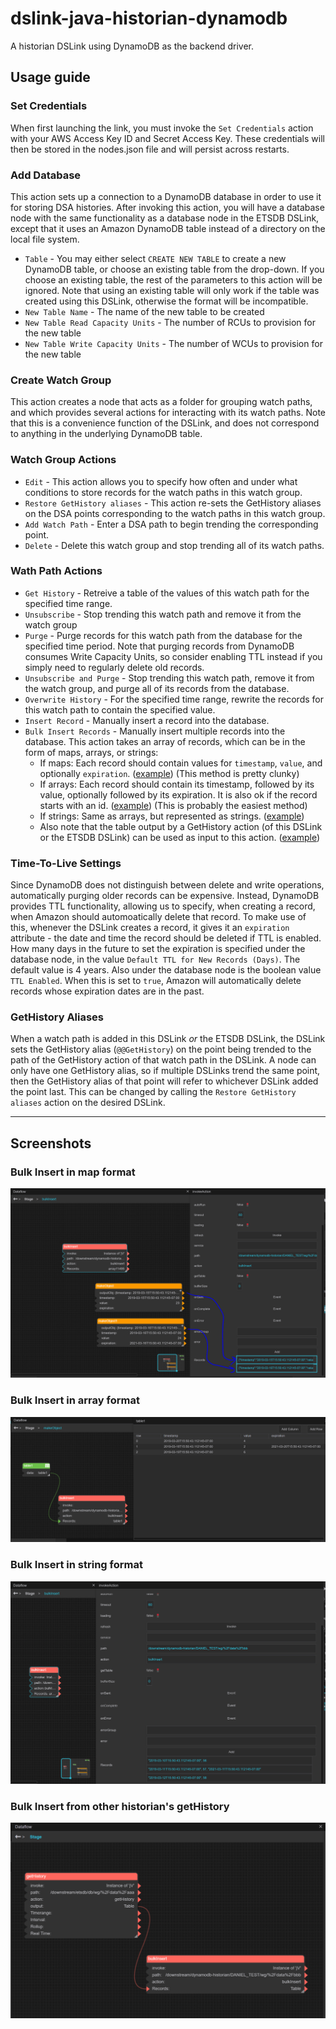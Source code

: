 # dslink-java-historian-dynamodb

A historian DSLink using DynamoDB as the backend driver.

## Usage guide

### Set Credentials

When first launching the link, you must invoke the `Set Credentials` action with your AWS Access Key ID and Secret Access Key. These credentials will then be stored in the nodes.json file and will persist across restarts.

### Add Database

This action sets up a connection to a DynamoDB database in order to use it for storing DSA histories. After invoking this action, you will have a database node with the same functionality as a database node in the ETSDB DSLink, except that it uses an Amazon DynamoDB table instead of a directory on the local file system.

- `Table` - You may either select `CREATE NEW TABLE` to create a new DynamoDB table, or choose an existing table from the drop-down. If you choose an existing table, the rest of the parameters to this action will be ignored. Note that using an existing table will only work if the table was created using this DSLink, otherwise the format will be incompatible.
- `New Table Name` - The name of the new table to be created
- `New Table Read Capacity Units` - The number of RCUs to provision for the new table
- `New Table Write Capacity Units` - The number of WCUs to provision for the new table

### Create Watch Group

This action creates a node that acts as a folder for grouping watch paths, and which provides several actions for interacting with its watch paths. Note that this is a convenience function of the DSLink, and does not correspond to anything in the underlying DynamoDB table.

### Watch Group Actions

- `Edit` - This action allows you to specify how often and under what conditions to store records for the watch paths in this watch group.
- `Restore GetHistory aliases` - This action re-sets the GetHistory aliases on the DSA points corresponding to the watch paths in this watch group.
- `Add Watch Path` - Enter a DSA path to begin trending the corresponding point.
- `Delete` - Delete this watch group and stop trending all of its watch paths.

### Wath Path Actions

- `Get History` - Retreive a table of the values of this watch path for the specified time range.
- `Unsubscribe` - Stop trending this watch path and remove it from the watch group
- `Purge` - Purge records for this watch path from the database for the specified time period. Note that purging records from DynamoDB consumes Write Capacity Units, so consider enabling TTL instead if you simply need to regularly delete old records.
- `Unsubscribe and Purge` - Stop trending this watch path, remove it from the watch group, and purge all of its records from the database.
- `Overwrite History` - For the specified time range, rewrite the records for this watch path to contain the specified value.
- `Insert Record` - Manually insert a record into the database.
- `Bulk Insert Records` - Manually insert multiple records into the database. This action takes an array of records, which can be in the form of maps, arrays, or strings:
  - If maps: Each record should contain values for `timestamp`, `value`, and optionally `expiration`. ([example](docs/bulkinsertmap.PNG)) (This method is pretty clunky)
  - If arrays: Each record should contain its timestamp, followed by its value, optionally followed by its expiration. It is also ok if the record starts with an id. ([example](docs/bulkinserttable.PNG)) (This is probably the easiest method)
  - If strings: Same as arrays, but represented as strings. ([example](docs/bulkinsertstrings.PNG))
  - Also note that the table output by a GetHistory action (of this DSLink or the ETSDB DSLink) can be used as input to this action. ([example](docs/bulkinsertfromhistory.PNG))

### Time-To-Live Settings

Since DynamoDB does not distinguish between delete and write operations, automatically purging older records can be expensive. Instead, DynamoDB provides TTL functionality, allowing us to specify, when creating a record, when Amazon should automoatically delete that record. To make use of this, whenever the DSLink creates a record, it gives it an `expiration` attribute - the date and time the record should be deleted if TTL is enabled. How many days in the future to set the expiration is specified under the database node, in the value `Default TTL for New Records (Days)`. The default value is 4 years. Also under the database node is the boolean value `TTL Enabled`. When this is set to `true`, Amazon will automatically delete records whose expiration dates are in the past.

### GetHistory Aliases

When a watch path is added in this DSLink _or_ the ETSDB DSLink, the DSLink sets the GetHistory alias (`@@GetHistory`) on the point being trended to the path of the GetHistory action of that watch path in the DSLink. A node can only have one GetHistory alias, so if multiple DSLinks trend the same point, then the GetHistory alias of that point will refer to whichever DSLink added the point last. This can be changed by calling the `Restore GetHistory aliases` action on the desired DSLink. 

--------------------------------------------------------------------------------------------
## Screenshots

### Bulk Insert in map format <a name="screenshot1"></a>
<img src="docs/bulkinsertmap.PNG"  />

### Bulk Insert in array format <a name="screenshot2"></a>
<img src="docs/bulkinserttable.PNG"  />

### Bulk Insert in string format <a name="screenshot3"></a>
<img src="docs/bulkinsertstrings.PNG"  />

### Bulk Insert from other historian's getHistory <a name="screenshot4"></a>
<img src="docs/bulkinsertfromhistory.PNG" />
